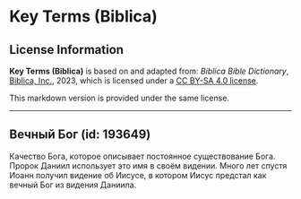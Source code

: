 # Key Terms (Biblica)

## License Information

**Key Terms (Biblica)** is based on and adapted from: _Biblica Bible Dictionary_, [Biblica, Inc.](https://www.biblica.com/), 2023, which is licensed under a [CC BY-SA 4.0 license](https://creativecommons.org/licenses/by-sa/4.0/legalcode.en).

This markdown version is provided under the same license.



--------------------------------

## Вечный Бог (id: 193649)

Качество Бога, которое описывает постоянное существование Бога. Пророк Даниил использует это имя в своём видении. Много лет спустя Иоанн получил видение об Иисусе, в котором Иисус предстал как вечный Бог из видения Даниила.


